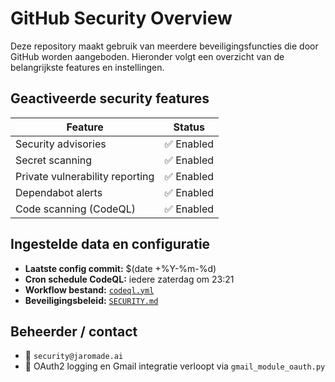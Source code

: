 # GitHub Security Overview

Deze repository maakt gebruik van meerdere beveiligingsfuncties die door GitHub worden aangeboden. Hieronder volgt een overzicht van de belangrijkste features en instellingen.

## Geactiveerde security features

| Feature                         | Status |
|---------------------------------|--------|
| Security advisories             | ✅ Enabled |
| Secret scanning                 | ✅ Enabled |
| Private vulnerability reporting | ✅ Enabled |
| Dependabot alerts               | ✅ Enabled |
| Code scanning (CodeQL)          | ✅ Enabled |

## Ingestelde data en configuratie
- **Laatste config commit:** $(date +%Y-%m-%d)
- **Cron schedule CodeQL:** iedere zaterdag om 23:21
- **Workflow bestand:** [`codeql.yml`](../.github/workflows/codeql.yml)
- **Beveiligingsbeleid:** [`SECURITY.md`](../SECURITY.md)

## Beheerder / contact
- 📧 `security@jaromade.ai`
- 📍 OAuth2 logging en Gmail integratie verloopt via `gmail_module_oauth.py`
